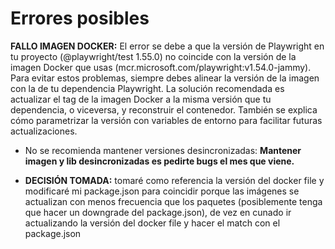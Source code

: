 # Errores posibles

**FALLO IMAGEN DOCKER:**
El error se debe a que la versión de Playwright en tu proyecto (@playwright/test 1.55.0) no coincide con la versión de la imagen Docker que usas (mcr.microsoft.com/playwright:v1.54.0-jammy). Para evitar estos problemas, siempre debes alinear la versión de la imagen con la de tu dependencia Playwright. La solución recomendada es actualizar el tag de la imagen Docker a la misma versión que tu dependencia, o viceversa, y reconstruir el contenedor.
También se explica cómo parametrizar la versión con variables de entorno para facilitar futuras actualizaciones.

- No se recomienda mantener versiones desincronizadas: **Mantener imagen y lib desincronizadas es pedirte bugs el mes que viene.**

- **DECISIÓN TOMADA:** tomaré como referencia la versión del docker file y modificaré mi package.json para coincidir porque las imágenes se actualizan con menos frecuencia que los paquetes (posiblemente tenga que hacer un downgrade del package.json), de vez en cunado ir actualizando la versión del docker file y hacer el match con el package.json
